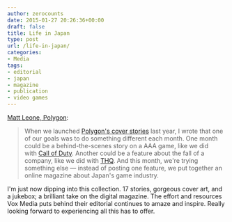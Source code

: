 ```yaml
---
author: zerocounts
date: 2015-01-27 20:26:36+00:00
draft: false
title: Life in Japan
type: post
url: /life-in-japan/
categories:
- Media
tags:
- editorial
- japan
- magazine
- publication
- video games
---
```


[Matt Leone, Polygon](http://www.polygon.com/a/life-in-japan):

> When we launched [Polygon's cover stories](http://www.polygon.com/forums/meta/2014/10/27/7079023/introducing-polygon-cover-stories) last year, I wrote that one of our goals was to do something different each month. One month could be a behind-the-scenes story on a AAA game, like we did with [Call of Duty](http://www.polygon.com/a/call-of-duty-cover). Another could be a feature about the fall of a company, like we did with [THQ](http://www.polygon.com/covers/2014/12/9/7257209/the-fall-of-thq). And this month, we're trying something else — instead of posting one feature, we put together an online magazine about Japan's game industry.

I'm just now dipping into this collection. 17 stories, gorgeous cover art, and a jukebox; a brilliant take on the digital magazine. The effort and resources Vox Media puts behind their editorial continues to amaze and inspire. Really looking forward to experiencing all this has to offer.

